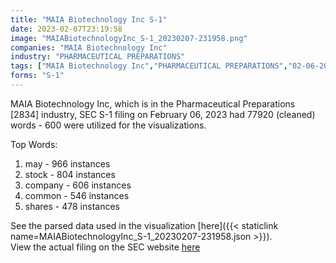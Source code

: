 ```yaml
---
title: "MAIA Biotechnology Inc S-1"
date: 2023-02-07T23:19:58
image: "MAIABiotechnologyInc_S-1_20230207-231958.png"
companies: "MAIA Biotechnology Inc"
industry: "PHARMACEUTICAL PREPARATIONS"
tags: ["MAIA Biotechnology Inc","PHARMACEUTICAL PREPARATIONS","02-06-2023","S-1"]
forms: "S-1"
---
```

MAIA Biotechnology Inc, which is in the Pharmaceutical Preparations [2834] industry, SEC S-1 filing on February 06, 2023 had 77920 (cleaned) words - 600 were utilized for the visualizations.

Top Words:
1. may - 966 instances
2. stock - 804 instances
3. company - 606 instances
4. common - 546 instances
5. shares - 478 instances


See the parsed data used in the visualization [here]({{< staticlink name=MAIABiotechnologyInc_S-1_20230207-231958.json >}}).  
View the actual filing on the SEC website [here](https://www.sec.gov/Archives/edgar/data/1878313/0001564590-23-001518.txt)